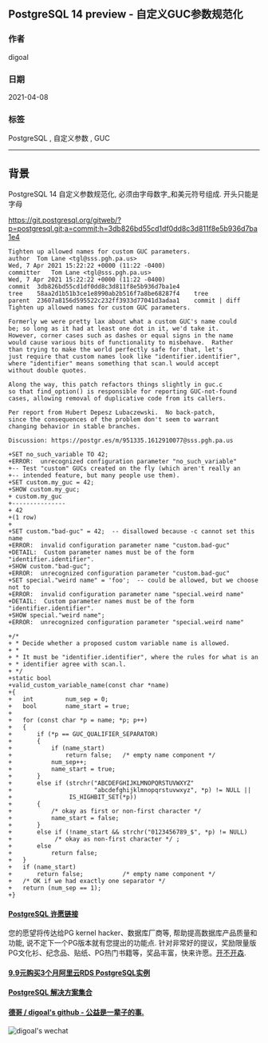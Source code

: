 ## PostgreSQL 14 preview - 自定义GUC参数规范化     
              
### 作者              
digoal              
              
### 日期              
2021-04-08               
              
### 标签              
PostgreSQL , 自定义参数 , GUC    
              
----              
              
## 背景       
PostgreSQL 14 自定义参数规范化, 必须由字母数字_和美元符号组成. 开头只能是字母  
  
https://git.postgresql.org/gitweb/?p=postgresql.git;a=commit;h=3db826bd55cd1df0dd8c3d811f8e5b936d7ba1e4  
  
```  
Tighten up allowed names for custom GUC parameters.  
author	Tom Lane <tgl@sss.pgh.pa.us>	  
Wed, 7 Apr 2021 15:22:22 +0000 (11:22 -0400)  
committer	Tom Lane <tgl@sss.pgh.pa.us>	  
Wed, 7 Apr 2021 15:22:22 +0000 (11:22 -0400)  
commit	3db826bd55cd1df0dd8c3d811f8e5b936d7ba1e4  
tree	58aa2d1b51b3ce1e8990ab2b516f7a8be68287f4	tree  
parent	23607a8156d595522c232ff3933d77041d3adaa1	commit | diff  
Tighten up allowed names for custom GUC parameters.  
  
Formerly we were pretty lax about what a custom GUC's name could  
be; so long as it had at least one dot in it, we'd take it.  
However, corner cases such as dashes or equal signs in the name  
would cause various bits of functionality to misbehave.  Rather  
than trying to make the world perfectly safe for that, let's  
just require that custom names look like "identifier.identifier",  
where "identifier" means something that scan.l would accept  
without double quotes.  
  
Along the way, this patch refactors things slightly in guc.c  
so that find_option() is responsible for reporting GUC-not-found  
cases, allowing removal of duplicative code from its callers.  
  
Per report from Hubert Depesz Lubaczewski.  No back-patch,  
since the consequences of the problem don't seem to warrant  
changing behavior in stable branches.  
  
Discussion: https://postgr.es/m/951335.1612910077@sss.pgh.pa.us  
```  
  
```  
+SET no_such_variable TO 42;  
+ERROR:  unrecognized configuration parameter "no_such_variable"  
+-- Test "custom" GUCs created on the fly (which aren't really an  
+-- intended feature, but many people use them).  
+SET custom.my_guc = 42;  
+SHOW custom.my_guc;  
+ custom.my_guc   
+---------------  
+ 42  
+(1 row)  
+  
+SET custom."bad-guc" = 42;  -- disallowed because -c cannot set this name  
+ERROR:  invalid configuration parameter name "custom.bad-guc"  
+DETAIL:  Custom parameter names must be of the form "identifier.identifier".  
+SHOW custom."bad-guc";  
+ERROR:  unrecognized configuration parameter "custom.bad-guc"  
+SET special."weird name" = 'foo';  -- could be allowed, but we choose not to  
+ERROR:  invalid configuration parameter name "special.weird name"  
+DETAIL:  Custom parameter names must be of the form "identifier.identifier".  
+SHOW special."weird name";  
+ERROR:  unrecognized configuration parameter "special.weird name"  
```  
  
```  
+/*  
+ * Decide whether a proposed custom variable name is allowed.  
+ *  
+ * It must be "identifier.identifier", where the rules for what is an  
+ * identifier agree with scan.l.  
+ */  
+static bool  
+valid_custom_variable_name(const char *name)  
+{  
+   int         num_sep = 0;  
+   bool        name_start = true;  
+  
+   for (const char *p = name; *p; p++)  
+   {  
+       if (*p == GUC_QUALIFIER_SEPARATOR)  
+       {  
+           if (name_start)  
+               return false;   /* empty name component */  
+           num_sep++;  
+           name_start = true;  
+       }  
+       else if (strchr("ABCDEFGHIJKLMNOPQRSTUVWXYZ"  
+                       "abcdefghijklmnopqrstuvwxyz", *p) != NULL ||  
+                IS_HIGHBIT_SET(*p))  
+       {  
+           /* okay as first or non-first character */  
+           name_start = false;  
+       }  
+       else if (!name_start && strchr("0123456789_$", *p) != NULL)  
+            /* okay as non-first character */ ;  
+       else  
+           return false;  
+   }  
+   if (name_start)  
+       return false;           /* empty name component */  
+   /* OK if we had exactly one separator */  
+   return (num_sep == 1);  
+}  
```  
      
  
#### [PostgreSQL 许愿链接](https://github.com/digoal/blog/issues/76 "269ac3d1c492e938c0191101c7238216")
您的愿望将传达给PG kernel hacker、数据库厂商等, 帮助提高数据库产品质量和功能, 说不定下一个PG版本就有您提出的功能点. 针对非常好的提议，奖励限量版PG文化衫、纪念品、贴纸、PG热门书籍等，奖品丰富，快来许愿。[开不开森](https://github.com/digoal/blog/issues/76 "269ac3d1c492e938c0191101c7238216").  
  
  
#### [9.9元购买3个月阿里云RDS PostgreSQL实例](https://www.aliyun.com/database/postgresqlactivity "57258f76c37864c6e6d23383d05714ea")
  
  
#### [PostgreSQL 解决方案集合](https://yq.aliyun.com/topic/118 "40cff096e9ed7122c512b35d8561d9c8")
  
  
#### [德哥 / digoal's github - 公益是一辈子的事.](https://github.com/digoal/blog/blob/master/README.md "22709685feb7cab07d30f30387f0a9ae")
  
  
![digoal's wechat](../pic/digoal_weixin.jpg "f7ad92eeba24523fd47a6e1a0e691b59")
  

